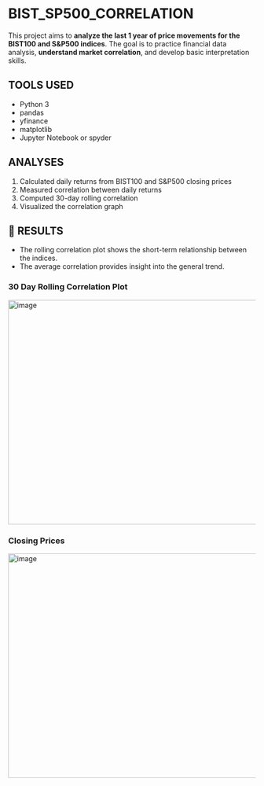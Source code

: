 # BIST_SP500_CORRELATION

This project aims to **analyze the last 1 year of price movements for the BIST100 and S&P500 indices**.
The goal is to practice financial data analysis, **understand market correlation**, and develop basic interpretation skills.

## TOOLS USED

* Python 3
* pandas
* yfinance 
* matplotlib 
* Jupyter Notebook or spyder

## ANALYSES

1. Calculated daily returns from BIST100 and S&P500 closing prices
2. Measured correlation between daily returns
3. Computed 30-day rolling correlation
4. Visualized the correlation graph


## 🔹 RESULTS

* The rolling correlation plot shows the short-term relationship between the indices.
* The average correlation provides insight into the general trend.

### 30 Day Rolling Correlation Plot
<img width="878" height="457" alt="image" src="https://github.com/user-attachments/assets/cff6c0be-3906-4029-9858-a5c2bb52bf54" />

### Closing Prices
<img width="878" height="457" alt="image" src="https://github.com/user-attachments/assets/3b9345f1-a9f2-4f14-8b3e-8337722fbca7" />




